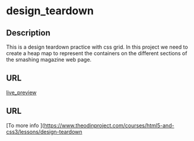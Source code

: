 # design_teardown

## Description
This is a design teardown practice with css grid.
In this project we need to create a heap map to represent the containers on the different sections of the smashing magazine web page.

## URL
[live_preview](http://htmlpreview.github.io/?https://github.com/jcromerohdz/design_teardown/blob/layout/index.html)

## URL
[To more info ](https://www.theodinproject.com/courses/html5-and-css3/lessons/design-teardown